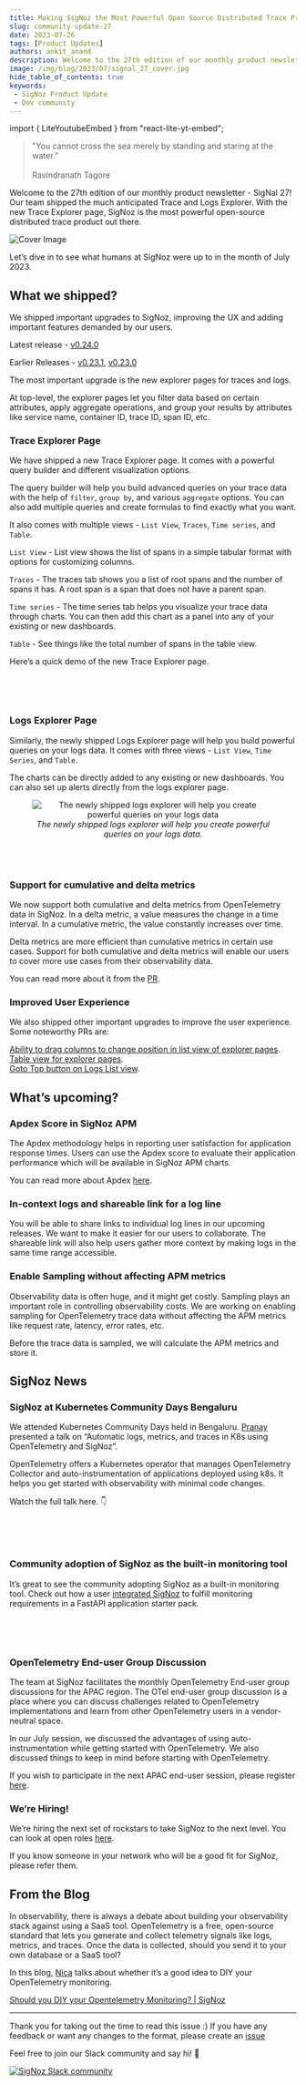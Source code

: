 ```yaml
---
title: Making SigNoz the Most Powerful Open Source Distributed Trace Product - SigNal 27
slug: community-update-27
date: 2023-07-26
tags: [Product Updates]
authors: ankit_anand
description: Welcome to the 27th edition of our monthly product newsletter - SigNal 27! Our team shipped the much anticipated Trace and Logs Explorer. With the new Trace Explorer page, SigNoz is the most powerful open-source distributed trace product...
image: /img/blog/2023/07/signal_27_cover.jpg
hide_table_of_contents: true
keywords:
 - SigNoz Product Update
 - Dev community
---
```

import { LiteYoutubeEmbed } from "react-lite-yt-embed";

<head>
  <link rel="canonical" href="https://signoz.io/blog/community-update-27/"/>
</head>

> "You cannot cross the sea merely by standing and staring at the water.” <br></br>
> Ravindranath Tagore

Welcome to the 27th edition of our monthly product newsletter - SigNal 27! Our team shipped the much anticipated Trace and Logs Explorer. With the new Trace Explorer page, SigNoz is the most powerful open-source distributed trace product out there.

<!--truncate-->

![Cover Image](/img/blog/2023/07/signal_27_cover.webp)


Let’s dive in to see what humans at SigNoz were up to in the month of July 2023.

## What we shipped?

We shipped important upgrades to SigNoz, improving the UX and adding important features demanded by our users.

Latest release - <a href = "https://github.com/SigNoz/signoz/releases/tag/v0.24.0" rel="noopener noreferrer nofollow" target="_blank" >v0.24.0</a>

Earlier Releases - <a href = "https://github.com/SigNoz/signoz/releases/tag/v0.23.1" rel="noopener noreferrer nofollow" target="_blank" >v0.23.1</a>,  <a href = "https://github.com/SigNoz/signoz/releases/tag/v0.23.0" rel="noopener noreferrer nofollow" target="_blank" >v0.23.0</a>

The most important upgrade is the new explorer pages for traces and logs.

At top-level, the explorer pages let you filter data based on certain attributes, apply aggregate operations, and group your results by attributes like service name, container ID, trace ID, span ID, etc.

### Trace Explorer Page

We have shipped a new Trace Explorer page. It comes with a powerful query builder and different visualization options. 

The query builder will help you build advanced queries on your trace data with the help of `filter`, `group by`, and various `aggregate` options. You can also add multiple queries and create formulas to find exactly what you want.

It also comes with multiple views - `List View`, `Traces`, `Time series`, and `Table`.

`List View` - List view shows the list of spans in a simple tabular format with options for customizing columns.

`Traces` - The traces tab shows you a list of root spans and the number of spans it has. A root span is a span that does not have a parent span.

`Time series` - The time series tab helps you visualize your trace data through charts. You can then add this chart as a panel into any of your existing or new dashboards.

`Table` - See things like the total number of spans in the table view.

Here’s a quick demo of the new Trace Explorer page.

<p>&nbsp;</p>

<LiteYoutubeEmbed id="fD4lUYXWnYY" mute={false} />

<p>&nbsp;</p>


### Logs Explorer Page

Similarly, the newly shipped Logs Explorer page will help you build powerful queries on your logs data. It comes with three views - `List View`, `Time Series`, and `Table`.

The charts can be directly added to any existing or new dashboards. You can also set up alerts directly from the logs explorer page.


<figure data-zoomable align='center'>
    <img src="/img/blog/2023/07/signal_27_query_builder.webp" alt="The newly shipped logs explorer will help you create powerful queries on your logs data"/>
    <figcaption><i>The newly shipped logs explorer will help you create powerful queries on your logs data.</i></figcaption>
</figure>

<br></br>


### Support for cumulative and delta metrics

We now support both cumulative and delta metrics from OpenTelemetry data in SigNoz. In a delta metric, a value measures the change in a time interval. In a cumulative metric, the value constantly increases over time.

Delta metrics are more efficient than cumulative metrics in certain use cases. Support for both cumulative and delta metrics will enable our users to cover more use cases from their observability data.

You can read more about it from the <a href = "https://github.com/SigNoz/signoz/pull/3110" rel="noopener noreferrer nofollow" target="_blank" >PR</a>.

### Improved User Experience

We also shipped other important upgrades to improve the user experience. Some noteworthy PRs are:

<a href = "https://github.com/SigNoz/signoz/pull/3100" rel="noopener noreferrer nofollow" target="_blank" >Ability to drag columns to change position in list view of explorer pages</a>.
<br/>
<a href = "https://github.com/SigNoz/signoz/pull/2964" rel="noopener noreferrer nofollow" target="_blank" >Table view for explorer pages</a>.
<br/>
<a href = "https://github.com/SigNoz/signoz/pull/3146" rel="noopener noreferrer nofollow" target="_blank" >Goto Top button on Logs List view</a>.

## What’s upcoming?

### Apdex Score in SigNoz APM

The Apdex methodology helps in reporting user satisfaction for application response times. Users can use the Apdex score to evaluate their application performance which will be available in SigNoz APM charts.

You can read more about Apdex <a href = "https://www.apdex.org/" rel="noopener noreferrer nofollow" target="_blank" >here</a>.

### In-context logs and shareable link for a log line

You will be able to share links to individual log lines in our upcoming releases. We want to make it easier for our users to collaborate. The shareable link will also help users gather more context by making logs in the same time range accessible.

### Enable Sampling without affecting APM metrics

Observability data is often huge, and it might get costly. Sampling plays an important role in controlling observability costs. We are working on enabling sampling for OpenTelemetry trace data without affecting the APM metrics like request rate, latency, error rates, etc.

Before the trace data is sampled, we will calculate the APM metrics and store it.

## SigNoz News

### SigNoz at Kubernetes Community Days Bengaluru

We attended Kubernetes Community Days held in Bengaluru. <a href = "https://www.linkedin.com/in/pranay01/" rel="noopener noreferrer nofollow" target="_blank" >Pranay</a> presented a talk on “Automatic logs, metrics, and traces in K8s using OpenTelemetry and SigNoz”.

OpenTelemetry offers a Kubernetes operator that manages OpenTelemetry Collector and auto-instrumentation of applications deployed using k8s. It helps you get started with observability with minimal code changes.

Watch the full talk here. 👇

<p>&nbsp;</p>

<LiteYoutubeEmbed id="L4i3iFtHbhQ" mute={false} />

<p>&nbsp;</p>

### Community adoption of SigNoz as the built-in monitoring tool

It’s great to see the community adopting SigNoz as a built-in monitoring tool. Check out how a user <a href = "https://twitter.com/gofrendiasgard/status/1680139003658641408" rel="noopener noreferrer nofollow" target="_blank" >integrated SigNoz</a> to fulfill monitoring requirements in a FastAPI application starter pack.

<figure data-zoomable align='center'>
    <img src="/img/blog/2023/07/signal_27_goFrendi.webp" alt=""/>
</figure>

<br></br>


<!-- ### SigNoz Community Call

We did a community call to discuss the usage of the OpenTelemetry collector processor. OTel collector is at the heart of data pipelines you can build for your observability stack. Watch the full recordings of our community call here. 👇

<p>&nbsp;</p>

<LiteYoutubeEmbed id="7oqfqYFo1Zg" mute={false} />

<p>&nbsp;</p> -->

### OpenTelemetry End-user Group Discussion

The team at SigNoz facilitates the monthly OpenTelemetry End-user group discussions for the APAC region. The OTel end-user group discussion is a place where you can discuss challenges related to OpenTelemetry implementations and learn from other OpenTelemetry users in a vendor-neutral space.

In our July session, we discussed the advantages of using auto-instrumentation while getting started with OpenTelemetry. We also discussed things to keep in mind before starting with OpenTelemetry.

If you wish to participate in the next APAC end-user session, please register <a href = "https://lu.ma/1w129wgu" rel="noopener noreferrer nofollow" target="_blank" >here</a>.

### We’re Hiring!

We’re hiring the next set of rockstars to take SigNoz to the next level. You can look at open roles <a href = "https://www.ycombinator.com/companies/signoz/jobs" rel="noopener noreferrer nofollow" target="_blank" >here</a>.

If you know someone in your network who will be a good fit for SigNoz, please refer them.

## From the Blog

In observability, there is always a debate about building your observability stack against using a SaaS tool. OpenTelemetry is a free, open-source standard that lets you generate and collect telemetry signals like logs, metrics, and traces. Once the data is collected, should you send it to your own database or a SaaS tool?

In this blog, <a href = "https://github.com/serverless-mom" rel="noopener noreferrer nofollow" target="_blank" >Nica</a> talks about whether it’s a good idea to DIY your OpenTelemetry monitoring.

[Should you DIY your Opentelemetry Monitoring? | SigNoz](https://signoz.io/blog/should-you-diy-your-opentelemetry-monitoring-observability/)

---

Thank you for taking out the time to read this issue :) If you have any feedback or want any changes to the format, please create an <a href = "https://github.com/SigNoz/signoz/issues" rel="noopener noreferrer nofollow" target="_blank" >issue</a>

Feel free to join our Slack community and say hi! 👋 

[![SigNoz Slack community](/img/blog/common/join_slack_cta.png)](https://signoz.io/slack)